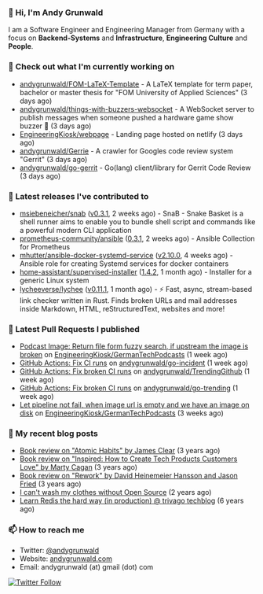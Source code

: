 ### 👋 Hi, I'm Andy Grunwald

I am a Software Engineer and Engineering Manager from Germany with a focus on **Backend-Systems** and **Infrastructure**, **Engineering Culture** and **People**.

### 👷 Check out what I'm currently working on


- [andygrunwald/FOM-LaTeX-Template](https://github.com/andygrunwald/FOM-LaTeX-Template) - A LaTeX template for term paper, bachelor or master thesis for &#34;FOM University of Applied Sciences&#34; (3 days ago)
- [andygrunwald/things-with-buzzers-websocket](https://github.com/andygrunwald/things-with-buzzers-websocket) - A WebSocket server to publish messages when someone pushed a hardware game show buzzer 🚀 (3 days ago)
- [EngineeringKiosk/webpage](https://github.com/EngineeringKiosk/webpage) - Landing page hosted on netlify (3 days ago)
- [andygrunwald/Gerrie](https://github.com/andygrunwald/Gerrie) - A crawler for Googles code review system &#34;Gerrit&#34; (3 days ago)
- [andygrunwald/go-gerrit](https://github.com/andygrunwald/go-gerrit) - Go(lang) client/library for Gerrit Code Review (3 days ago)

### 🔭 Latest releases I've contributed to


- [msiebeneicher/snab](https://github.com/msiebeneicher/snab) ([v0.3.1](https://github.com/msiebeneicher/snab/releases/tag/v0.3.1), 2 weeks ago) - SnaB - Snake Basket is a shell runner aims to enable you to bundle shell script and commands like a powerful modern CLI application
- [prometheus-community/ansible](https://github.com/prometheus-community/ansible) ([0.3.1](https://github.com/prometheus-community/ansible/releases/tag/0.3.1), 2 weeks ago) - Ansible Collection for Prometheus
- [mhutter/ansible-docker-systemd-service](https://github.com/mhutter/ansible-docker-systemd-service) ([v2.10.0](https://github.com/mhutter/ansible-docker-systemd-service/releases/tag/v2.10.0), 4 weeks ago) - Ansible role for creating Systemd services for docker containers
- [home-assistant/supervised-installer](https://github.com/home-assistant/supervised-installer) ([1.4.2](https://github.com/home-assistant/supervised-installer/releases/tag/1.4.2), 1 month ago) - Installer for a generic Linux system
- [lycheeverse/lychee](https://github.com/lycheeverse/lychee) ([v0.11.1](https://github.com/lycheeverse/lychee/releases/tag/v0.11.1), 1 month ago) - ⚡ Fast, async, stream-based link checker written in Rust. Finds broken URLs and mail addresses inside Markdown, HTML, reStructuredText, websites and more!

### 🔨 Latest Pull Requests I published


- [Podcast Image: Return file form fuzzy search, if upstream the image is broken](https://github.com/EngineeringKiosk/GermanTechPodcasts/pull/249) on [EngineeringKiosk/GermanTechPodcasts](https://github.com/EngineeringKiosk/GermanTechPodcasts) (1 week ago)
- [GitHub Actions: Fix CI runs](https://github.com/andygrunwald/go-incident/pull/19) on [andygrunwald/go-incident](https://github.com/andygrunwald/go-incident) (1 week ago)
- [GitHub Actions: Fix broken CI runs](https://github.com/andygrunwald/TrendingGithub/pull/59) on [andygrunwald/TrendingGithub](https://github.com/andygrunwald/TrendingGithub) (1 week ago)
- [GitHub Actions: Fix broken CI runs](https://github.com/andygrunwald/go-trending/pull/44) on [andygrunwald/go-trending](https://github.com/andygrunwald/go-trending) (1 week ago)
- [Let pipeline not fail, when image url is empty and we have an image on disk](https://github.com/EngineeringKiosk/GermanTechPodcasts/pull/246) on [EngineeringKiosk/GermanTechPodcasts](https://github.com/EngineeringKiosk/GermanTechPodcasts) (3 weeks ago)

### 📝 My recent blog posts


- [Book review on &#34;Atomic Habits&#34; by James Clear](https://andygrunwald.com/blog/book-review-on-atomic-habits-by-james-clear/) (3 years ago)
- [Book review on &#34;Inspired: How to Create Tech Products Customers Love&#34; by Marty Cagan](https://andygrunwald.com/blog/book-review-on-inspired-how-to-create-tech-products-customers-love-by-marty-cagan/) (3 years ago)
- [Book review on &#34;Rework&#34; by David Heinemeier Hansson and Jason Fried](https://andygrunwald.com/blog/book-review-on-rework-by-david-heinemeier-hansson-and-jason-fried/) (3 years ago)
- [I can&#39;t wash my clothes without Open Source](https://andygrunwald.com/blog/i-cant-wash-my-clothes-without-open-source/) (2 years ago)
- [Learn Redis the hard way (in production) @ trivago techblog](https://andygrunwald.com/blog/learn-redis-the-hard-way-in-production-trivago-techblog/) (6 years ago)

### 📫 How to reach me

- Twitter: [@andygrunwald](https://twitter.com/andygrunwald)
- Website: [andygrunwald.com](https://andygrunwald.com)
- Email: andygrunwald (at) gmail (dot) com

[![Twitter Follow](https://img.shields.io/twitter/follow/andygrunwald?label=Follow&style=social)](https://twitter.com/andygrunwald)
